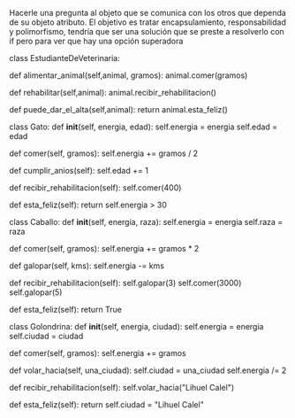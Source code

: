Hacerle una pregunta al objeto que se comunica con los otros que dependa de su objeto atributo. El objetivo es tratar encapsulamiento, responsabilidad y polimorfismo, tendría que ser una solución que se preste a resolverlo con if pero para ver que hay una opción superadora

class EstudianteDeVeterinaria:

  def alimentar_animal(self,animal, gramos):
    animal.comer(gramos)

  def rehabilitar(self,animal):
    animal.recibir_rehabilitacion()

  def puede_dar_el_alta(self,animal):
    return animal.esta_feliz()

class Gato:
  def __init__(self, energia, edad):
    self.energia = energia
    self.edad = edad

  def comer(self, gramos):
    self.energia += gramos / 2

  def cumplir_anios(self):
    self.edad += 1
  
  def recibir_rehabilitacion(self):
    self.comer(400)

  def esta_feliz(self):
    return self.energia > 30

class Caballo:
  def __init__(self, energia, raza):
    self.energia = energia
    self.raza = raza

  def comer(self, gramos):
    self.energia += gramos * 2

  def galopar(self, kms):
    self.energia -= kms

  def recibir_rehabilitacion(self):
    self.galopar(3)
    self.comer(3000)
    self.galopar(5)

  def esta_feliz(self):
    return True

class Golondrina:
  def __init__(self, energia, ciudad):
    self.energia = energia
    self.ciudad = ciudad

  def comer(self, gramos):
    self.energia += gramos

  def volar_hacia(self, una_ciudad):
    self.ciudad = una_ciudad
    self.energia /= 2
  
  def recibir_rehabilitacion(self):
    self.volar_hacia("Lihuel Calel")
  
  def esta_feliz(self):
    return self.ciudad = "Lihuel Calel"